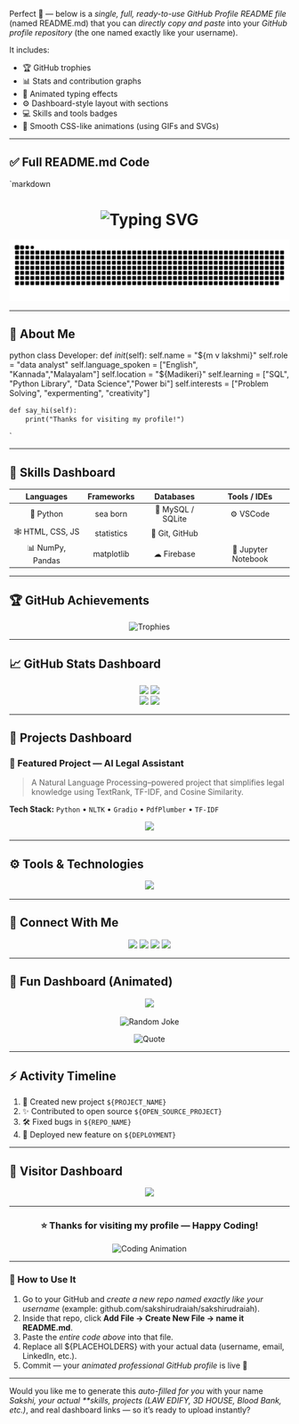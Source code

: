 Perfect 🌟 — below is a *single, full, ready-to-use GitHub Profile README file* (named README.md) that you can *directly copy and paste* into your *GitHub profile repository* (the one named exactly like your username).

It includes:

* 🏆 GitHub trophies
* 📊 Stats and contribution graphs
* 🎨 Animated typing effects
* ⚙ Dashboard-style layout with sections
* 💻 Skills and tools badges
* 💫 Smooth CSS-like animations (using GIFs and SVGs)

---

## ✅ **Full README.md Code**

`markdown
<!-- ========================== START OF README ========================== -->

<h1 align="center">
  <img src="https://readme-typing-svg.herokuapp.com?font=Fira+Code&weight=600&size=30&duration=3500&pause=1000&color=00F5D4&center=true&vCenter=true&width=600&lines=👋+Hi,+I'm+${YOUR_NAME};💻+Full+Stack+Developer;🌐+Open+Source+Contributor;🚀+Tech+Enthusiast" alt="Typing SVG">
</h1>

<p align="center">
  <img src="https://github.com/Platane/snk/raw/output/github-contribution-grid-snake.svg" alt="snake animation" />
</p>

---

## 🧭 About Me

python
class Developer:
    def _init_(self):
        self.name = "${m v lakshmi}"
        self.role = "data analyst"
        self.language_spoken = ["English", "Kannada","Malayalam"]
        self.location = "${Madikeri}"
        self.learning = ["SQL", "Python Library", "Data Science","Power bi"]
        self.interests = ["Problem Solving", "expermenting", "creativity"]

    def say_hi(self):
        print("Thanks for visiting my profile!")
`

---

## 🧠 Skills Dashboard

<div align="center">

|   **Languages**   |    **Frameworks**   |   **Databases**   |   **Tools / IDEs**  |
| :---------------: | :-----------------: | :---------------: | :-----------------: |
|     🐍 Python     | sea born | 💾 MySQL / SQLite |      ⚙ VSCode      |
| 🕸 HTML, CSS, JS |  statistics    |    🧭 Git, GitHub   |
|  📊 NumPy, Pandas |    matplotlib    |    ☁ Firebase    | 🧩 Jupyter Notebook |

</div>

---

## 🏆 GitHub Achievements

<p align="center">
  <img src="https://github-profile-trophy.vercel.app/?username=${lachucoorg2004-spec}&theme=radical&no-frame=true&row=1&margin-w=10&margin-h=10" alt="Trophies" />
</p>

---

## 📈 GitHub Stats Dashboard

<div align="center">

<img src="https://github-readme-stats.vercel.app/api?username=${lachucoorg2004-spec}&show_icons=true&theme=radical&hide_border=true&count_private=true" height="160" />
<img src="https://github-readme-streak-stats.herokuapp.com/?user=${lachucoorg2004-spec}&theme=radical&hide_border=true" height="160" />

</div>

<div align="center">

<img src="https://github-readme-stats.vercel.app/api/top-langs/?username=${lachucoorg2004-spec}&layout=compact&theme=radical&hide_border=true&langs_count=8" height="160" />
<img src="https://github-readme-activity-graph.vercel.app/graph?username=${lachucoorg2004-spec}&theme=react-dark&hide_border=true&area=true&custom_title=Contribution+Graph" />

</div>

---

## 🎨 Projects Dashboard

### 🚀 Featured Project — **AI Legal Assistant**

> A Natural Language Processing–powered project that simplifies legal knowledge using TextRank, TF-IDF, and Cosine Similarity.

**Tech Stack:**
`Python` • `NLTK` • `Gradio` • `PdfPlumber` • `TF-IDF`

<p align="center">
  <img src="https://github-readme-stats.vercel.app/api/pin/?username=${lachucoorg2004-spec}&repo=law-edify&theme=radical&hide_border=true" />
</p>

---

## ⚙ Tools & Technologies

<p align="center">
  <img src="https://skillicons.dev/icons?i=python,django,fastapi,html,css,js,react,mysql,sqlite,git,github,vscode,linux&perline=8" />
</p>

---

## 💬 Connect With Me

<p align="center">
  <a href="https://linkedin.com/in/lakshmi-prakash-17a7ba371" target="_blank"><img src="https://img.shields.io/badge/LinkedIn-0077B5?style=for-the-badge&logo=linkedin&logoColor=white"></a>
  <a href="mailto:lachucoorg2004@gmail.com" target="_blank"><img src="https://img.shields.io/badge/Gmail-D14836?style=for-the-badge&logo=gmail&logoColor=white"></a>
  <a href="https://github.com/lachucoorg2004-spec" target="_blank"><img src="https://img.shields.io/badge/GitHub-100000?style=for-the-badge&logo=github&logoColor=white"></a>
  <a href="https://${YOUR_PORTFOLIO}" target="_blank"><img src="https://img.shields.io/badge/Portfolio-FF4088?style=for-the-badge&logo=web&logoColor=white"></a>
</p>

---

## 🎯 Fun Dashboard (Animated)

<p align="center">
  <img src="https://media.giphy.com/media/hvRJCLFzcasrR4ia7z/giphy.gif" width="60">
</p>

<p align="center">
  <img src="https://readme-jokes.vercel.app/api?theme=radical" alt="Random Joke" />
</p>

<p align="center">
  <img src="https://quotes-github-readme.vercel.app/api?type=horizontal&theme=radical" alt="Quote" />
</p>

---

## ⚡ Activity Timeline

<!--START_SECTION:activity-->

1. 🎉 Created new project `${PROJECT_NAME}`
2. ✨ Contributed to open source `${OPEN_SOURCE_PROJECT}`
3. 🛠 Fixed bugs in `${REPO_NAME}`
4. 🚀 Deployed new feature on `${DEPLOYMENT}`

<!--END_SECTION:activity-->

---

## 🌈 Visitor Dashboard

<p align="center">
  <img src="https://komarev.com/ghpvc/?username=${YOUR_USERNAME}&label=Profile+Views&color=blueviolet&style=flat-square" />
</p>

---

<h3 align="center">⭐ Thanks for visiting my profile — Happy Coding!</h3>

<p align="center">
  <img src="https://raw.githubusercontent.com/abhisheknaiidu/abhisheknaiidu/master/code.gif" width="350" alt="Coding Animation">
</p>

<!-- ========================== END OF README ========================== -->



---

### 🧩 How to Use It

1. Go to your GitHub and *create a new repo named exactly like your username* (example: github.com/sakshirudraiah/sakshirudraiah).  
2. Inside that repo, click **Add File → Create New File → name it README.md**.  
3. Paste the *entire code above* into that file.  
4. Replace all ${PLACEHOLDERS} with your actual data (username, email, LinkedIn, etc.).  
5. Commit — your *animated professional GitHub profile* is live 🎉  

---

Would you like me to generate this *auto-filled for you* with your name *Sakshi, your actual **skills, projects (LAW EDIFY, 3D HOUSE, Blood Bank, etc.)*, and real dashboard links — so it’s ready to upload instantly?
```
